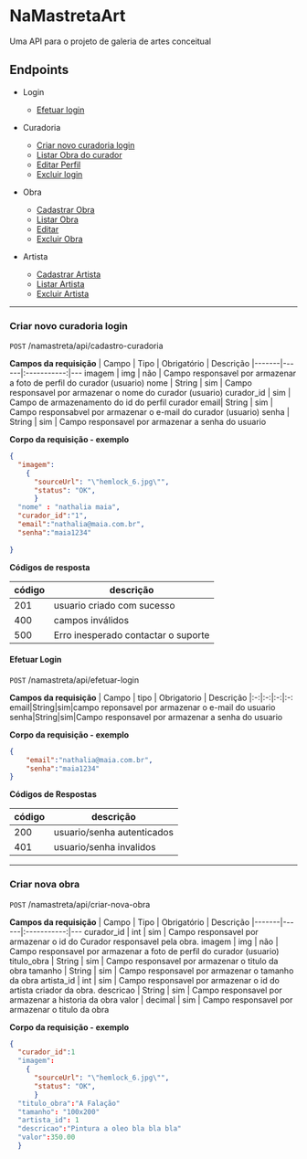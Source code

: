 # NaMastretaArt

Uma API para o projeto de galeria de artes conceitual

## Endpoints

- Login
  - [Efetuar login](#efetuar-login)
  
 - Curadoria
   - [Criar novo curadoria login](#criar-novo-curadoria-login)
   - [Listar Obra do curador](#listar-curadoria-obra)
   - [Editar Perfil](#editar-curadoria-perfil)
   - [Excluir login](#excluir-curadoria-perfil)
  
 - Obra
   - [Cadastrar Obra](#criar-nova-obra)
   - [Listar Obra](#listar-obra)
   - [Editar](#editar-obra)
   - [Excluir Obra](#excluir-obra)
   
 - Artista
   - [Cadastrar Artista](#criar-nova-obra)
   - [Listar Artista](#listar-obra)
   - [Excluir Artista](#excluir-obra)

--------------------------------------------------------------------------------------------------------------------------------------------------------

### Criar novo curadoria login

`POST` /namastreta/api/cadastro-curadoria

**Campos da requisição**
| Campo | Tipo | Obrigatório | Descrição 
|-------|------|:-----------:|---
imagem | img | não | Campo responsavel por armazenar a foto de perfil do curador (usuario)
nome | String | sim | Campo responsavel por armazenar o nome do curador (usuario)
curador_id | sim | Campo de armazenamento do id do perfil curador
email| String | sim | Campo responsabvel por armazenar o e-mail do curador (usuario)
senha | String | sim | Campo responsavel por armazenar a senha do usuario

**Corpo da requisição - exemplo**

```JSON
{
  "imagem":
    {
      "sourceUrl": "\"hemlock_6.jpg\"",
      "status": "OK",
      }
  "nome" : "nathalia maia",
  "curador_id":"1",
  "email":"nathalia@maia.com.br",
  "senha":"maia1234"
    
}

```
**Códigos de resposta**

| código | descrição
|-|-
| 201 | usuario criado com sucesso
| 400 | campos inválidos
| 500 | Erro inesperado contactar o suporte

#### Efetuar Login

`POST` /namastreta/api/efetuar-login

**Campos da requisição**
|   Campo  |    tipo    |   Obrigatorio | Descrição
|:-:|:-:|:-:|:-:
email|String|sim|campo reponsavel por armazenar o e-mail do usuario
senha|String|sim|Campo responsavel por armazenar a senha do usuario

**Corpo da requisição - exemplo**

```JSON
{
    "email":"nathalia@maia.com.br",
    "senha":"maia1234"
}
```
**Códigos de Respostas**

| código | descrição
|-|-
| 200 | usuario/senha autenticados
| 401 | usuario/senha invalidos

--------------------------------------------------------------------------------------------------------------------------------------------------------

### Criar nova obra

`POST` /namastreta/api/criar-nova-obra

**Campos da requisição**
| Campo | Tipo | Obrigatório | Descrição 
|-------|------|:-----------:|---
curador_id | int | sim | Campo responsavel por armazenar o id do Curador responsavel pela obra.
imagem | img | não | Campo responsavel por armazenar a foto de perfil do curador (usuario)
titulo_obra | String | sim | Campo responsavel por armazenar o titulo da obra
tamanho | String | sim | Campo responsavel por armazenar o tamanho da obra
artista_id | int | sim | Campo responsavel por armazenar o id do artista criador da obra.
descricao | String | sim | Campo responsavel por armazenar a historia da obra
valor | decimal | sim | Campo responsavel por armazenar o titulo da obra

**Corpo da requisição - exemplo**

```JSON
{ 
  "curador_id":1
  "imagem":
    {
      "sourceUrl": "\"hemlock_6.jpg\"",
      "status": "OK",
      }
  "titulo_obra":"A Falação"
  "tamanho": "100x200"
  "artista_id": 1
  "descricao":"Pintura a oleo bla bla bla"
  "valor":350.00
  }
  
  
